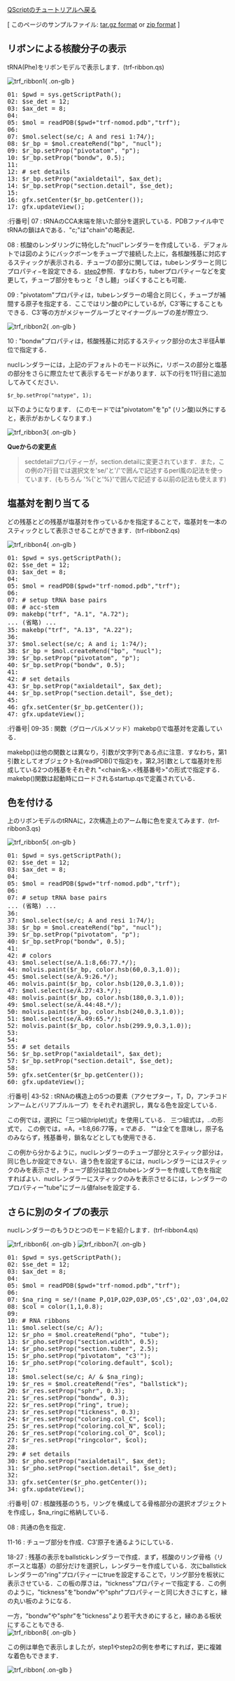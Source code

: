 [QScriptのチュートリアルへ戻る](../../../Documents/QScriptのチュートリアル/)



[
このページのサンプルファイル:
[tar.gz format](http://prdownloads.sourceforge.net/cuemol/qscript-tutorial-tRNA1.tar.gz?download) or
[zip format](http://prdownloads.sourceforge.net/cuemol/qscript-tutorial-tRNA1.zip?download)
]

## リボンによる核酸分子の表示

tRNA(Phe)をリボンモデルで表示します．(trf-ribbon.qs) 


![trf_ribbon1](../../../assets/images/Documents/QScriptのチュートリアル/StepA1/trf_ribbon1.png){ .on-glb }


<pre>
01: $pwd = sys.getScriptPath();
02: $se_det = 12;
03: $ax_det = 8;
04: 
05: $mol = readPDB($pwd+"trf-nomod.pdb","trf");
06: 
07: $mol.select(se/c; A and resi 1:74/);
08: $r_bp = $mol.createRend("bp", "nucl");
09: $r_bp.setProp("pivotatom", "p");
10: $r_bp.setProp("bondw", 0.5);
11: 
12: # set details
13: $r_bp.setProp("axialdetail", $ax_det);
14: $r_bp.setProp("section.detail", $se_det);
15: 
16: gfx.setCenter($r_bp.getCenter());
17: gfx.updateView();
</pre>

:行番号|
07
:   tRNAのCCA末端を除いた部分を選択している．PDBファイル中でtRNAの鎖はAである．"c;"は"chain"の略表記．

08
:   核酸のレンダリングに特化した"nucl"レンダラーを作成している．デフォルトでは図のようにバックボーンをチューブで接続した上に，各核酸残基に対応するスティックが表示される．チューブの部分に関しては，tubeレンダラーと同じプロパティ−を設定できる．[step2](../../../Documents/QScriptのチュートリアル/Step2)参照．すなわち，tuberプロパティーなどを変更して，チューブ部分をもっと「きし麺」っぽくすることも可能． 

09
:   "pivotatom"プロパティは，tubeレンダラーの場合と同じく，チューブが補間する原子を指定する．ここではリン酸のPにしているが，C3'等にすることもできる．C3'等の方がメジャーグルーブとマイナーグルーブの差が際立つ． 


![trf_ribbon2](../../../assets/images/Documents/QScriptのチュートリアル/StepA1/trf_ribbon2.png){ .on-glb }

10
:   "bondw"プロパティは，核酸残基に対応するスティック部分の太さ半径Å単位で指定する． 


nuclレンダラーには，上記のデフォルトのモード以外に，リボースの部分と塩基の部分をさらに際立たせて表示するモードがあります．以下の行を11行目に追加してみてください． 

```
$r_bp.setProp("natype", 1);
```

以下のようになります．
(このモードでは"pivotatom"を"p" (リン酸)以外にすると，表示がおかしくなります．)

![trf_ribbon3](../../../assets/images/Documents/QScriptのチュートリアル/StepA1/trf_ribbon3.png){ .on-glb }


**Queからの変更点**

>sectdetailプロパティーが，section.detailに変更されています．また，この例の7行目では選択文を'se/'と'/'で囲んで記述するperl風の記法を使っています．(もちろん
'%{'と'%}'で囲んで記述する以前の記法も使えます)

## 塩基対を割り当てる

どの残基とどの残基が塩基対を作っているかを指定することで，塩基対を一本のスティックとして表示させることができます．(trf-ribbon2.qs) 


![trf_ribbon4](../../../assets/images/Documents/QScriptのチュートリアル/StepA1/trf_ribbon4.png){ .on-glb }


<pre>
01: $pwd = sys.getScriptPath();
02: $se_det = 12;
03: $ax_det = 8;
04: 
05: $mol = readPDB($pwd+"trf-nomod.pdb","trf");
06: 
07: # setup tRNA base pairs
08: # acc-stem
09: makebp("trf", "A.1", "A.72");
... (省略) ...
35: makebp("trf", "A.13", "A.22");
36: 
37: $mol.select(se/c; A and i; 1:74/);
38: $r_bp = $mol.createRend("bp", "nucl");
39: $r_bp.setProp("pivotatom", "p");
40: $r_bp.setProp("bondw", 0.5);
41: 
42: # set details
43: $r_bp.setProp("axialdetail", $ax_det);
44: $r_bp.setProp("section.detail", $se_det);
45: 
46: gfx.setCenter($r_bp.getCenter());
47: gfx.updateView();
</pre>

:行番号|
09-35
:   関数（グローバルメソッド）makebp()で塩基対を定義している．

makebp()は他の関数とは異なり，引数が文字列である点に注意．すなわち，第1引数としてオブジェクト名(readPDB()で指定)を，第2,3引数として塩基対を形成している2つの残基をそれぞれ "<chain名>.<残基番号>"の形式で指定する．
makebp()関数は起動時にロードされるstartup.qsで定義されている．


## 色を付ける

上のリボンモデルのtRNAに，2次構造上のアーム毎に色を変えてみます．(trf-ribbon3.qs) 


![trf_ribbon5](../../../assets/images/Documents/QScriptのチュートリアル/StepA1/trf_ribbon5.png){ .on-glb }


<pre>
01: $pwd = sys.getScriptPath();
02: $se_det = 12;
03: $ax_det = 8;
04: 
05: $mol = readPDB($pwd+"trf-nomod.pdb","trf");
06: 
07: # setup tRNA base pairs
... (省略) ...
36: 
37: $mol.select(se/c; A and resi 1:74/);
38: $r_bp = $mol.createRend("bp", "nucl");
39: $r_bp.setProp("pivotatom", "p");
40: $r_bp.setProp("bondw", 0.5);
41: 
42: # colors
43: $mol.select(se/A.1:8,66:77.*/);
44: molvis.paint($r_bp, color.hsb(60,0.3,1.0));
45: $mol.select(se/A.9:26.*/);
46: molvis.paint($r_bp, color.hsb(120,0.3,1.0));
47: $mol.select(se/A.27:43.*/);
48: molvis.paint($r_bp, color.hsb(180,0.3,1.0));
49: $mol.select(se/A.44:48.*/);
50: molvis.paint($r_bp, color.hsb(240,0.3,1.0));
51: $mol.select(se/A.49:65.*/);
52: molvis.paint($r_bp, color.hsb(299.9,0.3,1.0));
53: 
54: 
55: # set details
56: $r_bp.setProp("axialdetail", $ax_det);
57: $r_bp.setProp("section.detail", $se_det);
58: 
59: gfx.setCenter($r_bp.getCenter());
60: gfx.updateView();
</pre>

:行番号|
43-52
:   tRNAの構造上の5つの要素（アクセプター，T，D，アンチコドンアームとバリアブルループ）をそれぞれ選択し，異なる色を設定している．

この例では，選択に「三つ組(triplet)式」を使用している．
三つ組式は，<chain>.<residue>.<atom>の形式で，
この例では，<chain>=A，<residue>=1:8,66:77等，<atom>=*である．
"*"は全てを意味し，原子名のみならず，残基番号，鎖名などとしても使用できる．

この例から分かるように，nuclレンダラーのチューブ部分とスティック部分は，同じ色しか設定できない．違う色を設定するには，nuclレンダラーにはスティックのみを表示させ，チューブ部分は独立のtubeレンダラーを作成して色を指定すればよい．nuclレンダラーにスティックのみを表示させるには，レンダラーのプロパティー"tube"にブール値falseを設定する．

## さらに別のタイプの表示

nuclレンダラーのもうひとつのモードを紹介します．(trf-ribbon4.qs)

![trf_ribbon6](../../../assets/images/Documents/QScriptのチュートリアル/StepA1/trf_ribbon6.png){ .on-glb } ![trf_ribbon7](../../../assets/images/Documents/QScriptのチュートリアル/StepA1/trf_ribbon7.png){ .on-glb }

<pre>
01: $pwd = sys.getScriptPath();
02: $se_det = 12;
03: $ax_det = 8;
04: 
05: $mol = readPDB($pwd+"trf-nomod.pdb","trf");
06: 
07: $na_ring = se/!(name P,O1P,O2P,O3P,O5',C5',O2',O3',O4,O2,N4,N6,CM5,N2,O6)/;
08: $col = color(1,1,0.8);
09: 
10: # RNA ribbons
11: $mol.select(se/c; A/);
12: $r_pho = $mol.createRend("pho", "tube");
13: $r_pho.setProp("section.width", 0.5);
14: $r_pho.setProp("section.tuber", 2.5);
15: $r_pho.setProp("pivotatom", "c3'");
16: $r_pho.setProp("coloring.default", $col);
17: 
18: $mol.select(se/c; A/ & $na_ring);
19: $r_res = $mol.createRend("res", "ballstick");
20: $r_res.setProp("sphr", 0.3);
21: $r_res.setProp("bondw", 0.3);
22: $r_res.setProp("ring", true);
23: $r_res.setProp("tickness", 0.3);
24: $r_res.setProp("coloring.col_C", $col);
25: $r_res.setProp("coloring.col_N", $col);
26: $r_res.setProp("coloring.col_O", $col);
27: $r_res.setProp("ringcolor", $col);
28: 
29: # set details
30: $r_pho.setProp("axialdetail", $ax_det);
31: $r_pho.setProp("section.detail", $se_det);
32: 
33: gfx.setCenter($r_pho.getCenter());
34: gfx.updateView();
</pre>

:行番号|
07
:   核酸残基のうち，リングを構成してる骨格部分の選択オブジェクトを作成し，$na_ringに格納している． 

08
:   共通の色を指定． 

11-16
:   チューブ部分を作成．C3'原子を通るようにしている． 

18-27
:   残基の表示をballstickレンダラーで作成．まず，核酸のリング骨格（リボースと塩基）の部分だけを選択し，レンダラーを作成している．次にballstickレンダラーの"ring"プロパティーにtrueを設定することで，リング部分を板状に表示させている．この板の厚さは，"tickness"プロパティーで指定する．この例のように，"tickness"を"bondw"や"sphr"プロパティーと同じ大きさにすと，縁の丸い板のようになる．

一方，"bondw"や"sphr"を"tickness"より若干大きめにすると，縁のある板状にすることもできる.<br />
![trf_ribbon8](../../../assets/images/Documents/QScriptのチュートリアル/StepA1/trf_ribbon8.png){ .on-glb }

この例は単色で表示しましたが，step1やstep2の例を参考にすれば，更に複雑な着色もできます．


![trf_ribbon](../../../assets/images/Documents/QScriptのチュートリアル/StepA1/trf_ribbon.jpg){ .on-glb }
